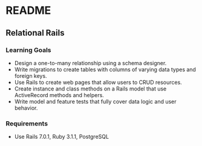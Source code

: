 # README
## Relational Rails

### Learning Goals
- Design a one-to-many relationship using a schema designer.
- Write migrations to create tables with columns of varying data types and foreign keys.
- Use Rails to create web pages that allow users to CRUD resources.
- Create instance and class methods on a Rails model that use ActiveRecord methods and helpers.
- Write model and feature tests that fully cover data logic and user behavior.

### Requirements
- Use Rails 7.0.1, Ruby 3.1.1, PostgreSQL

